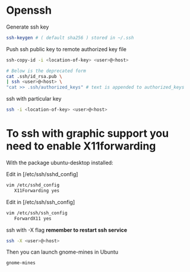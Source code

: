 # Openssh

Generate ssh key

```sh
ssh-keygen # ( default sha256 ) stored in ~/.ssh
```

Push ssh public key to remote authorized key file

```sh
ssh-copy-id -i <location-of-key> <user>@<host>

# Below is the deprecated form
cat .ssh/id_rsa.pub \
| ssh <user>@<host> \
"cat >> .ssh/authorized_keys" # text is appended to authorized_keys
```

ssh with particular key

```sh
ssh -i <location-of-key> <user>@<host>
```

# To ssh with graphic support you need to enable X11forwarding

With the package ubuntu-desktop installed:

Edit in [/etc/ssh/sshd_config]

```sh
vim /etc/sshd_config
   X11Forwarding yes
```

Edit in [/etc/ssh/ssh_config]

```sh
vim /etc/ssh/ssh_config
   ForwardX11 yes
```

ssh with -X flag **remember to restart ssh service**

```sh
ssh -X <user>@<host>
```

Then you can launch gnome-mines in Ubuntu

```sh
gnome-mines
```